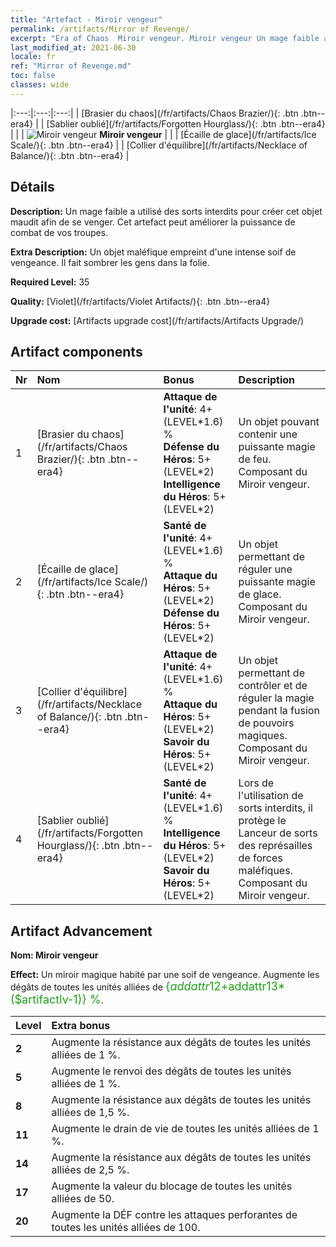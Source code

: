 ```yaml
---
title: "Artefact - Miroir vengeur"
permalink: /artifacts/Mirror of Revenge/
excerpt: "Era of Chaos  Miroir vengeur. Miroir vengeur Un mage faible a utilisé des sorts interdits pour créer cet objet maudit afin de se venger. Cet artefact peut améliorer la puissance de combat de vos troupes."
last_modified_at: 2021-06-30
locale: fr
ref: "Mirror of Revenge.md"
toc: false
classes: wide
---
```


  |:---:|:---:|:---:| 
  |  [Brasier du chaos](/fr/artifacts/Chaos Brazier/){: .btn .btn--era4} |   |  [Sablier oublié](/fr/artifacts/Forgotten Hourglass/){: .btn .btn--era4} | 
  |   | ![Miroir vengeur](/images/t/icon_artifact_35.png) **Miroir vengeur** |  | 
  |  [Écaille de glace](/fr/artifacts/Ice Scale/){: .btn .btn--era4} |   |  [Collier d'équilibre](/fr/artifacts/Necklace of Balance/){: .btn .btn--era4} | 


## Détails

 **Description:** Un mage faible a utilisé des sorts interdits pour créer cet objet maudit afin de se venger. Cet artefact peut améliorer la puissance de combat de vos troupes.

 **Extra Description:** Un objet maléfique empreint d'une intense soif de vengeance. Il fait sombrer les gens dans la folie.

 **Required Level:** 35

 **Quality:** [Violet](/fr/artifacts/Violet Artifacts/){: .btn .btn--era4}

 **Upgrade cost:** [Artifacts upgrade cost](/fr/artifacts/Artifacts Upgrade/)



## Artifact components

  | Nr |    Nom    |   Bonus | Description | 
  |:---|:-----------|:--------|:------------| 
  | 1 | [Brasier du chaos](/fr/artifacts/Chaos Brazier/){: .btn .btn--era4} | **Attaque de l'unité**: 4+(LEVEL\*1.6) %<br/>**Défense du Héros**: 5+(LEVEL\*2)<br/>**Intelligence du Héros**: 5+(LEVEL\*2) | Un objet pouvant contenir une puissante magie de feu. Composant du Miroir vengeur. | 
  | 2 | [Écaille de glace](/fr/artifacts/Ice Scale/){: .btn .btn--era4} | **Santé de l'unité**: 4+(LEVEL\*1.6) %<br/>**Attaque du Héros**: 5+(LEVEL\*2)<br/>**Défense du Héros**: 5+(LEVEL\*2) | Un objet permettant de réguler une puissante magie de glace. Composant du Miroir vengeur. | 
  | 3 | [Collier d'équilibre](/fr/artifacts/Necklace of Balance/){: .btn .btn--era4} | **Attaque de l'unité**: 4+(LEVEL\*1.6) %<br/>**Attaque du Héros**: 5+(LEVEL\*2)<br/>**Savoir du Héros**: 5+(LEVEL\*2) | Un objet permettant de contrôler et de réguler la magie pendant la fusion de pouvoirs magiques. Composant du Miroir vengeur. | 
  | 4 | [Sablier oublié](/fr/artifacts/Forgotten Hourglass/){: .btn .btn--era4} | **Santé de l'unité**: 4+(LEVEL\*1.6) %<br/>**Intelligence du Héros**: 5+(LEVEL\*2)<br/>**Savoir du Héros**: 5+(LEVEL\*2) | Lors de l'utilisation de sorts interdits, il protège le Lanceur de sorts des représailles de forces maléfiques. Composant du Miroir vengeur. | 


## Artifact Advancement

 **Nom: Miroir vengeur**

 **Effect:** Un miroir magique habité par une soif de vengeance. Augmente les dégâts de toutes les unités alliées de <span style="color: #1ca216;font-size:18px">{$addattr12+$addattr13*($artifactlv-1)} %</span>.

  |  Level  |    Extra bonus  | 
  |:--------|:----------------| 
  | **2** | Augmente la résistance aux dégâts de toutes les unités alliées de 1 %. | 
  | **5** | Augmente le renvoi des dégâts de toutes les unités alliées de 1 %. | 
  | **8** | Augmente la résistance aux dégâts de toutes les unités alliées de 1,5 %. | 
  | **11** | Augmente le drain de vie de toutes les unités alliées de 1 %. | 
  | **14** | Augmente la résistance aux dégâts de toutes les unités alliées de 2,5 %. | 
  | **17** | Augmente la valeur du blocage de toutes les unités alliées de 50. | 
  | **20** | Augmente la DÉF contre les attaques perforantes de toutes les unités alliées de 100. | 
